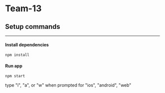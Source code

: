 # Team-13

## Setup commands
---
#### Install dependencies
```
npm install
```

#### Run app
```
npm start
```
type "i", "a", or "w" when prompted for "ios", "android", "web"